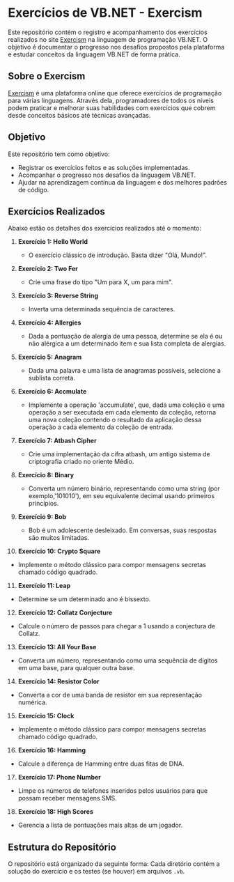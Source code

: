 # Exercícios de VB.NET - Exercism

Este repositório contém o registro e acompanhamento dos exercícios realizados no site [Exercism](https://exercism.org/) na linguagem de programação VB.NET. O objetivo é documentar o progresso nos desafios propostos pela plataforma e estudar conceitos da linguagem VB.NET de forma prática.

## Sobre o Exercism
[Exercism](https://exercism.org/) é uma plataforma online que oferece exercícios de programação para várias linguagens. Através dela, programadores de todos os níveis podem praticar e melhorar suas habilidades com exercícios que cobrem desde conceitos básicos até técnicas avançadas.

## Objetivo
Este repositório tem como objetivo:
- Registrar os exercícios feitos e as soluções implementadas.
- Acompanhar o progresso nos desafios da linguagem VB.NET.
- Ajudar na aprendizagem contínua da linguagem e dos melhores padrões de código.

## Exercícios Realizados
Abaixo estão os detalhes dos exercícios realizados até o momento:

1. **Exercício 1: Hello World**
   - O exercício clássico de introdução. Basta dizer "Olá, Mundo!".
  
2. **Exercício 2: Two Fer**
   - Crie uma frase do tipo "Um para X, um para mim".

3. **Exercício 3: Reverse String**
    - Inverta uma determinada sequência de caracteres.

4. **Exercício 4: Allergies**
    - Dada a pontuação de alergia de uma pessoa, determine se ela é ou não alérgica a um determinado item e sua lista completa de alergias.

5. **Exercício 5: Anagram**
   - Dada uma palavra e uma lista de anagramas possíveis, selecione a sublista correta.

6. **Exercício 6: Accmulate**
   - Implemente a operação 'accumulate', que, dada uma coleção e uma operação a ser executada em cada elemento da coleção, retorna uma nova coleção contendo o resultado da aplicação 
    dessa operação a cada elemento da coleção de entrada.

7. **Exercício 7: Atbash Cipher**
   - Crie uma implementação da cifra atbash, um antigo sistema de criptografia criado no oriente Médio.

8. **Exercício 8: Binary**
   - Converta um número binário, representando como uma string (por exemplo,'101010'), em seu equivalente decimal usando primeiros princípios.

9. **Exercício 9: Bob**
   - Bob é um adolescente desleixado. Em conversas, suas respostas são muitos limitadas.

10. **Exercício 10: Crypto Square**
   - Implemente o método clássico para compor mensagens secretas chamado código quadrado.

11. **Exercício 11: Leap**
   - Determine se um determinado ano é bissexto.

12. **Exercício 12: Collatz Conjecture**
   - Calcule o número de passos para chegar a 1 usando a conjectura de Collatz.

13. **Exercício 13: All Your Base**
   - Converta um número, representando como uma sequência de dígitos em uma base, para qualquer outra base.

14. **Exercício 14: Resistor Color**
   - Converta a cor de uma banda de resistor em sua representação numérica.

15. **Exercício 15: Clock**
   - Implemente o método clássico para compor mensagens secretas chamado código quadrado.

16. **Exercício 16: Hamming**
   - Calcule a diferença de Hamming entre duas fitas de DNA.

17. **Exercício 17: Phone Number**
   - Limpe os números de telefones inseridos pelos usuários para que possam receber mensagens SMS.

18. **Exercício 18: High Scores**
   - Gerencia a lista de pontuações mais altas de um jogador.

## Estrutura do Repositório
O repositório está organizado da seguinte forma:
Cada diretório contém a solução do exercício e os testes (se houver) em arquivos `.vb`.